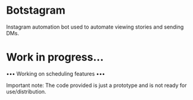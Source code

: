 # Botstagram
Instagram automation bot used to automate viewing stories and sending DMs.
# Work in progress...
••• Working on scheduling features •••

Important note: 
The code provided is just a prototype and is not ready for use/distribution.
